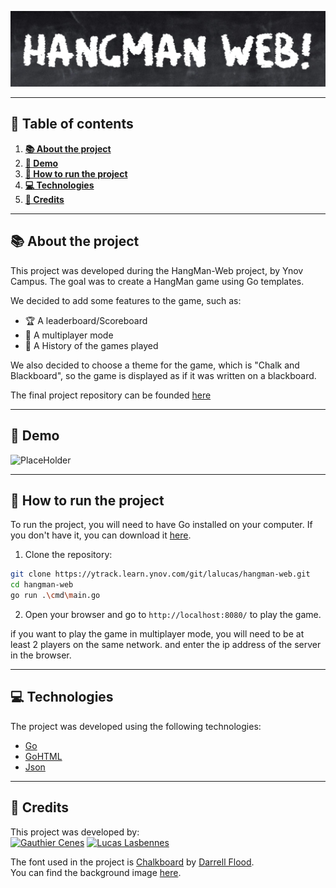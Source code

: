 <p align="center">
  <img src="readmeFiles/banner.png" alt="banner"/>
</p>

---

## 📖 Table of contents


1. [**📚 About the project**](#-about-the-project)
2. [**🎥 Demo**](#-demo)
3. [**🚀 How to run the project**](#-how-to-run-the-project)
4. [**💻 Technologies**](#-technologies)
5. [**👥 Credits**](#-credits)

---

## 📚 About the project

This project was developed during the HangMan-Web project, by Ynov Campus. The goal was to create a HangMan game using Go templates.

We decided to add some features to the game, such as:
- 🏆 A leaderboard/Scoreboard
- 👥 A multiplayer mode
- 📜 A History of the games played

We also decided to choose a theme for the game, which is "Chalk and Blackboard", so the game is displayed as if it was written on a blackboard.

The final project repository can be founded [here](https://ytrack.learn.ynov.com/git/lalucas/hangman-web)

---

## 🎥 Demo

![PlaceHolder](https://i.imgur.com/fVVQMqG.gif)

---

## 🚀 How to run the project

To run the project, you will need to have Go installed on your computer. If you don't have it, you can download it [here](https://golang.org/dl/).

1. Clone the repository:
```bash
git clone https://ytrack.learn.ynov.com/git/lalucas/hangman-web.git
cd hangman-web
go run .\cmd\main.go
```

2. Open your browser and go to `http://localhost:8080/` to play the game.

if you want to play the game in multiplayer mode, you will need to be at least 2 players on the same network. and enter the ip address of the server in the browser.

---

## 💻 Technologies

The project was developed using the following technologies:
- [Go](https://golang.org/)
- [GoHTML](https://pkg.go.dev/html/template)
- [Json](https://pkg.go.dev/encoding/json)

---

## 👥 Credits

This project was developed by:
<br>
<a href="https://github.com/Oiha-dev"><img src="https://avatars.githubusercontent.com/u/115953539" alt="Gauthier Cenes" width="69" height="69"/></a>
<a href="https://github.com/LucasAstley"><img src="https://avatars.githubusercontent.com/u/75446972" alt="Lucas Lasbennes" width="69" height="69"/></a>

The font used in the project is [Chalkboard](https://www.dafont.com/neat-chalk.font) by [Darrell Flood](https://www.hawtpixel.com).<br>
You can find the background image [here](https://unsplash.com/fr/photos/un-tableau-noir-avec-un-tableau-noir-et-des-crayons-de-couleur-065tsEqQj6Y).